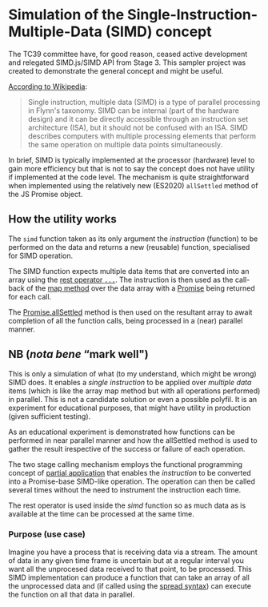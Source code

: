 # Simulation of the Single-Instruction-Multiple-Data (SIMD) concept
The TC39 committee have, for good reason, ceased active development and relegated SIMD.js/SIMD API from Stage 3.
This sampler project was created to demonstrate the general concept and might be useful.

[According to Wikipedia](https://en.wikipedia.org/wiki/Single_instruction,_multiple_data):
> Single instruction, multiple data (SIMD) is a type of parallel processing in Flynn's taxonomy. SIMD can be internal (part of the hardware design) and it can be directly accessible through an instruction set architecture (ISA), but it should not be confused with an ISA. SIMD describes computers with multiple processing elements that perform the same operation on multiple data points simultaneously. 

In brief, SIMD is typically implemented at the processor (hardware) level to gain more efficiency but that is not to say the concept does not have utility if implemented at the code level. The mechanism is quite straightforward when implemented using the relatively new (ES2020) `allSettled` method of the JS Promise object.

## How the utility works

The `simd` function taken as its only argument the _instruction_ (function) to be performed on the data and returns a new (reusable) function, specialised for SIMD operation.

The SIMD function expects multiple data items that are converted into an array using the [rest operator `...`](https://developer.mozilla.org/en-US/docs/Web/JavaScript/Reference/Functions/rest_parameters). The instruction is then used as the call-back of the [map method](https://developer.mozilla.org/en-US/docs/Web/JavaScript/Reference/Global_Objects/Array/map) over the data array with a [Promise](https://developer.mozilla.org/en-US/docs/Web/JavaScript/Reference/Global_Objects/Promise) being returned for each call.

The [Promise.allSettled](https://developer.mozilla.org/en-US/docs/Web/JavaScript/Reference/Global_Objects/Promise/allSettled) method is then used on the resultant array to await completion of all the function calls, being processed in a (near) parallel manner.

## NB (_nota bene_ “mark well")
This is only a simulation of what (to my understand, which might be wrong) SIMD does. It enables a _single instruction_ to be applied over _multiple data_ items (which is like the array map method but with all operations performed) in parallel.
This is not a candidate solution or even a possible polyfil. It is an experiment for educational purposes, that might have utility in production (given sufficient testing).

As an educational experiment is demonstrated how functions can be performed in near parallel manner and how the allSettled method is used to gather the result irespective of the success or failure of each operation.

The two stage calling mechanism employs the functional programming concept of [partial application](https://en.wikipedia.org/wiki/Partial_application) that enables the _instruction_ to be converted into a Promise-base SIMD-like operation. The operation can then be called several times without the need to instrument the instruction each time.

The rest operator is used inside the _simd_ function so as much data as is available at the time can be processed at the same time.

### Purpose (use case)
Imagine you have a process that is receiving data via a stream. The amount of data in any given time frame is uncertain but at a regular interval you want all the unprocesed data received to that point, to be processed. This SIMD implementation can produce a function that can take an array of all the unprocessed data and (if called using the [spread syntax](https://developer.mozilla.org/en-US/docs/Web/JavaScript/Reference/Operators/Spread_syntax)) can execute the function on all that data in parallel.